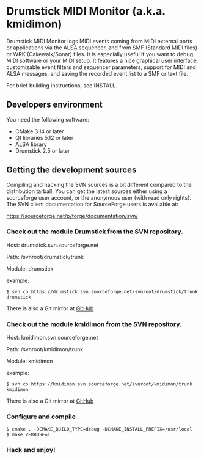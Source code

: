 # Drumstick MIDI Monitor (a.k.a. kmidimon)

Drumstick MIDI Monitor logs MIDI events coming from MIDI external ports or applications via the ALSA sequencer, 
and from SMF (Standard MIDI files) or WRK (Cakewalk/Sonar) files. It is especially useful if you want to debug 
MIDI software or your MIDI setup. It features a nice graphical user interface, customizable event filters and 
sequencer parameters, support for MIDI and ALSA messages, and saving the recorded event list to a SMF or text file.

For brief building instructions, see INSTALL.

## Developers environment

You need the following software:

* CMake 3.14 or later
* Qt libraries 5.12 or later
* ALSA library
* Drumstick 2.5 or later

## Getting the development sources

Compiling and hacking the SVN sources is a bit different compared to the
distribution tarball. You can get the latest sources either using a sourceforge
user account, or the anonymous user (with read only rights). The SVN client 
documentation for SourceForge users is available at:
 
https://sourceforge.net/p/forge/documentation/svn/

### Check out the module Drumstick from the SVN repository.

Host: drumstick.svn.sourceforge.net

Path: /svnroot/drumstick/trunk

Module: drumstick

example:

~~~
$ svn co https://drumstick.svn.sourceforge.net/svnroot/drumstick/trunk drumstick 
~~~

There is also a Git mirror at [GitHub](https://github.com/pedrolcl/drumstick)

### Check out the module kmidimon from the SVN repository.

Host: kmidimon.svn.sourceforge.net

Path: /svnroot/kmidimon/trunk

Module: kmidimon

example:

~~~
$ svn co https://kmidimon.svn.sourceforge.net/svnroot/kmidimon/trunk kmidimon 
~~~

There is also a Git mirror at [GitHub](https://github.com/pedrolcl/kmidimon)

### Configure and compile

~~~
$ cmake . -DCMAKE_BUILD_TYPE=debug -DCMAKE_INSTALL_PREFIX=/usr/local
$ make VERBOSE=1
~~~
 
### Hack and enjoy!
